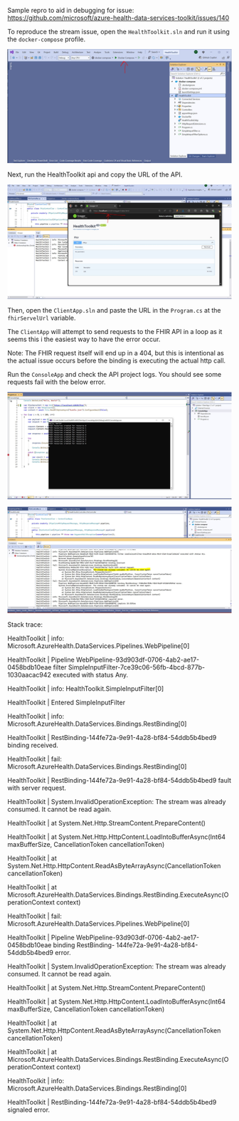 Sample repro to aid in debugging for issue: https://github.com/microsoft/azure-health-data-services-toolkit/issues/140

To reproduce the stream issue, open the `HealthToolkit.sln` and run it using the `docker-compose` profile.

![Run profile](./images/step1.jpg)

Next, run the HealthToolkit api and copy the URL of the API.

![Copy url](./images/step2.jpg)

Then, open the `ClientApp.sln` and paste the URL in the `Program.cs` at the `fhirServelUrl` variable.

The `ClientApp` will attempt to send requests to the FHIR API in a loop as it seems this i the easiest way to have the error occur. 

Note: The FHIR request itself will end up in a 404, but this is intentional as the actual issue occurs before the binding is executing the actual http call.

Run the `ConsoleApp` and check the API project logs. You should see some requests fail with the below error.

![Run client](./images/step3.jpg)

![See error](./images/step4.jpg)

Stack trace:

HealthToolkit | info: Microsoft.AzureHealth.DataServices.Pipelines.WebPipeline[0]

HealthToolkit |       Pipeline WebPipeline-93d903df-0706-4ab2-ae17-0458bdb10eae filter SimpleInputFilter-7ce39c06-56fb-4bcd-877b-1030aacac942 executed with status Any.

HealthToolkit | info: HealthToolkit.SimpleInputFilter[0]

HealthToolkit |       Entered SimpleInputFilter

HealthToolkit | info: Microsoft.AzureHealth.DataServices.Bindings.RestBinding[0]

HealthToolkit |       RestBinding-144fe72a-9e91-4a28-bf84-54ddb5b4bed9 binding received.

HealthToolkit | fail: Microsoft.AzureHealth.DataServices.Bindings.RestBinding[0]

HealthToolkit |       RestBinding-144fe72a-9e91-4a28-bf84-54ddb5b4bed9 fault with server request.

HealthToolkit |       System.InvalidOperationException: The stream was already consumed. It cannot be read again.

HealthToolkit |          at System.Net.Http.StreamContent.PrepareContent()

HealthToolkit |          at System.Net.Http.HttpContent.LoadIntoBufferAsync(Int64 maxBufferSize, CancellationToken cancellationToken)

HealthToolkit |          at System.Net.Http.HttpContent.ReadAsByteArrayAsync(CancellationToken cancellationToken)

HealthToolkit |          at Microsoft.AzureHealth.DataServices.Bindings.RestBinding.ExecuteAsync(OperationContext context)

HealthToolkit | fail: Microsoft.AzureHealth.DataServices.Pipelines.WebPipeline[0]

HealthToolkit |       Pipeline WebPipeline-93d903df-0706-4ab2-ae17-0458bdb10eae binding RestBinding- 144fe72a-9e91-4a28-bf84-54ddb5b4bed9 error.

HealthToolkit |       System.InvalidOperationException: The stream was already consumed. It cannot be read again.

HealthToolkit |          at System.Net.Http.StreamContent.PrepareContent()

HealthToolkit |          at System.Net.Http.HttpContent.LoadIntoBufferAsync(Int64 maxBufferSize, CancellationToken cancellationToken)

HealthToolkit |          at System.Net.Http.HttpContent.ReadAsByteArrayAsync(CancellationToken cancellationToken)

HealthToolkit |          at Microsoft.AzureHealth.DataServices.Bindings.RestBinding.ExecuteAsync(OperationContext context)

HealthToolkit | info: Microsoft.AzureHealth.DataServices.Bindings.RestBinding[0]

HealthToolkit |       RestBinding-144fe72a-9e91-4a28-bf84-54ddb5b4bed9 signaled error.
